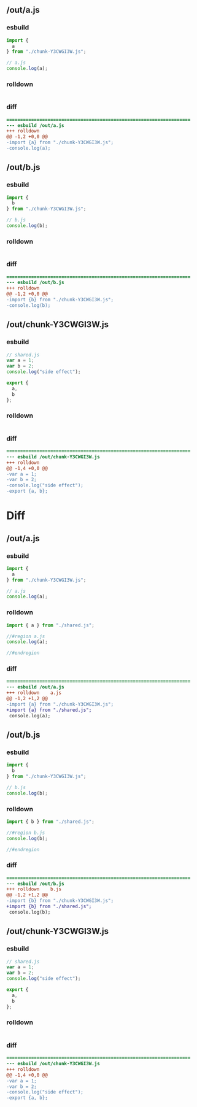 ## /out/a.js
### esbuild
```js
import {
  a
} from "./chunk-Y3CWGI3W.js";

// a.js
console.log(a);
```
### rolldown
```js

```
### diff
```diff
===================================================================
--- esbuild	/out/a.js
+++ rolldown	
@@ -1,2 +0,0 @@
-import {a} from "./chunk-Y3CWGI3W.js";
-console.log(a);

```
## /out/b.js
### esbuild
```js
import {
  b
} from "./chunk-Y3CWGI3W.js";

// b.js
console.log(b);
```
### rolldown
```js

```
### diff
```diff
===================================================================
--- esbuild	/out/b.js
+++ rolldown	
@@ -1,2 +0,0 @@
-import {b} from "./chunk-Y3CWGI3W.js";
-console.log(b);

```
## /out/chunk-Y3CWGI3W.js
### esbuild
```js
// shared.js
var a = 1;
var b = 2;
console.log("side effect");

export {
  a,
  b
};
```
### rolldown
```js

```
### diff
```diff
===================================================================
--- esbuild	/out/chunk-Y3CWGI3W.js
+++ rolldown	
@@ -1,4 +0,0 @@
-var a = 1;
-var b = 2;
-console.log("side effect");
-export {a, b};

```
# Diff
## /out/a.js
### esbuild
```js
import {
  a
} from "./chunk-Y3CWGI3W.js";

// a.js
console.log(a);
```
### rolldown
```js
import { a } from "./shared.js";

//#region a.js
console.log(a);

//#endregion
```
### diff
```diff
===================================================================
--- esbuild	/out/a.js
+++ rolldown	a.js
@@ -1,2 +1,2 @@
-import {a} from "./chunk-Y3CWGI3W.js";
+import {a} from "./shared.js";
 console.log(a);

```
## /out/b.js
### esbuild
```js
import {
  b
} from "./chunk-Y3CWGI3W.js";

// b.js
console.log(b);
```
### rolldown
```js
import { b } from "./shared.js";

//#region b.js
console.log(b);

//#endregion
```
### diff
```diff
===================================================================
--- esbuild	/out/b.js
+++ rolldown	b.js
@@ -1,2 +1,2 @@
-import {b} from "./chunk-Y3CWGI3W.js";
+import {b} from "./shared.js";
 console.log(b);

```
## /out/chunk-Y3CWGI3W.js
### esbuild
```js
// shared.js
var a = 1;
var b = 2;
console.log("side effect");

export {
  a,
  b
};
```
### rolldown
```js

```
### diff
```diff
===================================================================
--- esbuild	/out/chunk-Y3CWGI3W.js
+++ rolldown	
@@ -1,4 +0,0 @@
-var a = 1;
-var b = 2;
-console.log("side effect");
-export {a, b};

```